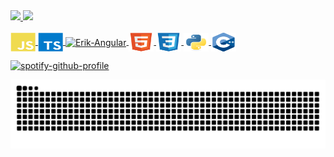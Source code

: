  <div>
  <a href="https://github.com/erikjhonatta">
  <img height="180em" src="https://github-readme-stats.vercel.app/api?username=erikjhonatta&show_icons=true&theme=dracula&include_all_commits=true&count_private=true"/>
  <img height="180em" src="https://github-readme-stats.vercel.app/api/top-langs/?username=erikjhonatta&layout=compact&langs_count=16&theme=dracula"/>
 </div>
<div style="display: inline_block"><br>
  <img align="center" alt="Erik-Js" height="30" width="40" src="https://raw.githubusercontent.com/devicons/devicon/master/icons/javascript/javascript-plain.svg">
  <img align="center" alt="Erik-Ts" height="30" width="40" src="https://raw.githubusercontent.com/devicons/devicon/master/icons/typescript/typescript-plain.svg">
  <img align="center" alt="Erik-Angular" height="30" width="40" src="https://raw.githubusercontent.com/ng-icons/ng-icons/master/apps/documentation/src/assets/angular-logo.svg">
  <img align="center" alt="Erik-HTML" height="30" width="40" src="https://raw.githubusercontent.com/devicons/devicon/master/icons/html5/html5-original.svg">
  <img align="center" alt="Erik-CSS" height="30" width="40" src="https://raw.githubusercontent.com/devicons/devicon/master/icons/css3/css3-original.svg">
  <img align="center" alt="Erik-Python" height="30" width="40" src="https://raw.githubusercontent.com/devicons/devicon/master/icons/python/python-original.svg">
  <img align="center" alt="Erik-C++" height="30" width="40" src="https://raw.githubusercontent.com/devicons/devicon/master/icons/cplusplus/cplusplus-original.svg">
 
 [![spotify-github-profile](https://spotify-github-profile.vercel.app/api/view?uid=erikjhonatta&cover_image=true&theme=novatorem&show_offline=true&background_color=000000&interchange=true&bar_color=53b14f&bar_color_cover=true)](https://spotify-github-profile.vercel.app/api/view?uid=erikjhonatta&redirect=true)
 
 </div>
 

 
![Snake animation](https://github.com/erikjhonatta/erikjhonatta/blob/output/github-contribution-grid-snake.svg)
